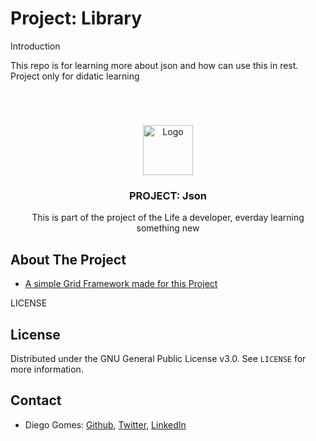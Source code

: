# Project: Library
Introduction

This repo is for learning more about json and how can use this in rest.
Project only for didatic learning
# 

<br />
<p align="center">
  <a href="https://github.com/digomes87/basec-json">
    <img src="img/jpeg" alt="Logo" width="80" height="80">
  </a>

  <h3 align="center">PROJECT: Json</h3>

  <p align="center">
    This is part of the project of the Life a developer, everday learning something new
    <br />
  </p>
</p>

<!-- ABOUT THE PROJECT -->
## About The Project


* [A simple Grid Framework made for this Project](https)

LICENSE
## License

Distributed under the GNU General Public License v3.0. See `LICENSE` for more information.

<!-- CONTACT -->
## Contact

* Diego Gomes: [Github](https://github.com/digomes87), [Twitter](https://twitter.com/devdiegogo),
[LinkedIn](https://www.linkedin.com/in/diego-gomes-6b208384/)



[product-screenshot]: img/mockup.png
